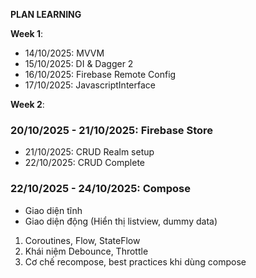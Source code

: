 **PLAN LEARNING**

**Week 1**:
- 14/10/2025: MVVM 
- 15/10/2025: DI & Dagger 2
- 16/10/2025: Firebase Remote Config
- 17/10/2025: JavascriptInterface

**Week 2**:

### 20/10/2025 - 21/10/2025: Firebase Store
- 21/10/2025: CRUD Realm setup
- 22/10/2025: CRUD Complete


### 22/10/2025 - 24/10/2025: Compose
- Giao diện tĩnh
- Giao diện động (Hiển thị listview, dummy data)
1. Coroutines, Flow, StateFlow
2. Khái niệm Debounce, Throttle
3. Cơ chế recompose, best practices khi dùng compose
   
